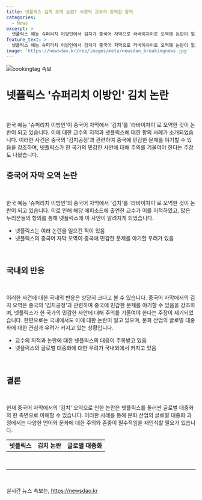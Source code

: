 ```yaml
---
title: 넷플릭스 김치 오역 논란! 서경덕 교수의 강력한 항의
categories:
  - News
excerpt: >
  넷플릭스 예능 슈퍼리치 이방인에서 김치가 중국어 자막으로 라바이차이로 오역돼 논란이 일고 있다. 서경덕 성신여대 교수는 넷플릭스에 항의 메일을 보내며 중국의 김치공정 상황을 고려해 빨리 시정해야 한다고 강조했다. 이에 앞서 문체부는 김치를 신치로 명시하는 등 중국어 표기에 대한 지침을 개정한 바 있다. 넷플릭스는 이번 논란 이전에도 스페인어 자막에서 동해를 일본해로 표기해 논란을 일으킨 바 있다. 이에 대해 교수는 진정한 글로벌 기업이라면 한 나라의 민감한 사안에 대해서는 더욱더 주의를 기울여야 한다고 지적했다.
feature_text: >
  넷플릭스 예능 슈퍼리치 이방인에서 김치가 중국어 자막으로 라바이차이로 오역돼 논란이 일고 있다. 서경덕 성신여대 교수는 넷플릭스에 항의 메일을 보내며 중국의 김치공정 상황을 고려해 빨리 시정해야 한다고 강조했다. 이에 앞서 문체부는 김치를 신치로 명시하는 등 중국어 표기에 대한 지침을 개정한 바 있다. 넷플릭스는 이번 논란 이전에도 스페인어 자막에서 동해를 일본해로 표기해 논란을 일으킨 바 있다. 이에 대해 교수는 진정한 글로벌 기업이라면 한 나라의 민감한 사안에 대해서는 더욱더 주의를 기울여야 한다고 지적했다.
image: 'https://newsdao.kr/res/images/meta/newsdao_breakingnews.jpg'
---
```


<p><img src="https://newsdao.kr/res/images/meta/newsdao_breakingnews.jpg" alt="bookingtag 속보" /></p>

<h1>넷플릭스 '슈퍼리치 이방인' 김치 논란</h1>

<p data-ke-size="size16">&nbsp;</p>

<p>한국 예능 '슈퍼리치 이방인'이 중국어 자막에서 '김치'를 '라바이차이'로 오역한 것이 논란이 되고 있습니다. 이에 대한 교수의 지적과 넷플릭스에 대한 항의 사례가 소개되었습니다. 이러한 사건은 중국의 '김치공정'과 관련하여 중국에 민감한 문제를 야기할 수 있음을 강조하며, 넷플릭스가 한 국가의 민감한 사안에 대해 주의를 기울여야 한다는 주장도 나왔습니다.</p></p>

<h2 data-ke-size="size26">중국어 자막 오역 논란</h2>

<p data-ke-size="size16">&nbsp;</p>

<p>한국 예능 '슈퍼리치 이방인'의 중국어 자막에서 '김치'를 '라바이차이'로 오역한 것이 논란이 되고 있습니다. 이로 인해 해당 에피소드에 출연한 교수가 이를 지적하였고, 많은 누리꾼들의 항의를 통해 넷플릭스에 이 사안이 알려지게 되었습니다.</p></p>

<ul>
<li>넷플릭스는 여러 논란을 일으킨 적이 있음</li>
<li>넷플릭스의 중국어 자막 오역이 중국에 민감한 문제를 야기할 우려가 있음</li>
</ul>

<p data-ke-size="size16">&nbsp;</p>

<h2 data-ke-size="size26">국내외 반응</h2>

<p data-ke-size="size16">&nbsp;</p>

<p>이러한 사건에 대한 국내외 반응은 상당히 크다고 볼 수 있습니다. 중국어 자막에서의 김치 오역은 중국의 '김치공정'과 관련하여 중국에 민감한 문제를 야기할 수 있음을 강조하며, 넷플릭스가 한 국가의 민감한 사안에 대해 주의를 기울여야 한다는 주장이 제기되었습니다. 한편으로는 국내에서도 이에 대한 논란이 일고 있으며, 문화 산업의 글로벌 대중화에 대한 관심과 우려가 커지고 있는 상황입니다.</p></p>

<ul>
<li>교수의 지적과 논란에 대한 넷플릭스의 대응이 주목받고 있음</li>
<li>넷플릭스의 글로벌 대중화에 대한 우려가 국내외에서 커지고 있음</li>
</ul>

<p data-ke-size="size16">&nbsp;</p>

<h2 data-ke-size="size26">결론</h2>

<p data-ke-size="size16">&nbsp;</p>

<p>현재 중국어 자막에서의 '김치' 오역으로 인한 논란은 넷플릭스를 둘러싼 글로벌 대중화의 한 측면으로 이해할 수 있습니다. 이러한 사례를 통해 문화 산업의 글로벌 대중화 과정에서는 다양한 언어와 문화에 대한 주의와 존중이 필수적임을 재인식할 필요가 있습니다.</p></p>

<table>
<tbody>
<tr>
<td style="text-align: center; height: 17px;"><b>넷플릭스</b></td>
<td style="text-align: center; height: 17px;"><b>김치 논란</b></td>
<td style="text-align: center; height: 17px;"><b>글로벌 대중화</b></td>
</tr>
</tbody>
</table>

<p data-ke-size="size16">&nbsp;</p>

<hr>

<p data-ke-size="size16">&nbsp;</p>
실시간 뉴스 속보는, <a href="https://newsdao.kr" rel="dofollow">https://newsdao.kr</a>



